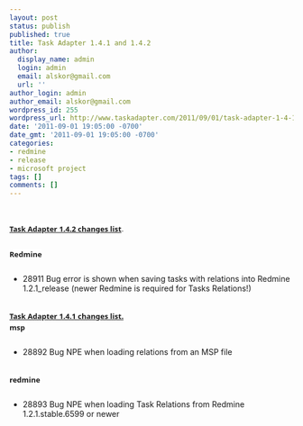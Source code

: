 ```yaml
---
layout: post
status: publish
published: true
title: Task Adapter 1.4.1 and 1.4.2
author:
  display_name: admin
  login: admin
  email: alskor@gmail.com
  url: ''
author_login: admin
author_email: alskor@gmail.com
wordpress_id: 255
wordpress_url: http://www.taskadapter.com/2011/09/01/task-adapter-1-4-1-and-1-4-2/
date: '2011-09-01 19:05:00 -0700'
date_gmt: '2011-09-01 19:05:00 -0700'
categories:
- redmine
- release
- microsoft project
tags: []
comments: []
---
```

<p><br/>
<div style="color: #7a7a7a; font-family: 'Lucida Grande', 'Lucida Sans Unicode', 'Segoe UI', Helvetica, Arial, sans-serif; font-size: 13px; line-height: 20px; margin-bottom: 25px;"><b style="background-color: white;"><a href="https://www.hostedredmine.com/projects/ta/versions/1169">Task Adapter 1.4.2 changes list</a>.</b></div>
<div style="font-family: 'Lucida Grande', 'Lucida Sans Unicode', 'Segoe UI', Helvetica, Arial, sans-serif; font-size: 13px; line-height: 20px; margin-bottom: 25px;"><span style="background-color: white;"><b>Redmine</b></span></div>
<ul>
<li>28911  Bug error is shown when saving tasks with relations into Redmine 1.2.1_release (newer Redmine is required for Tasks Relations!)</li></ul><br/>
<div style="font-family: 'Lucida Grande', 'Lucida Sans Unicode', 'Segoe UI', Helvetica, Arial, sans-serif; font-size: 13px; line-height: 20px; margin-bottom: 25px;"><span style="background-color: white;"><b><a href="https://www.hostedredmine.com/projects/ta/versions/1170">Task Adapter 1.4.1 changes list.</a></b><br/><b>msp&nbsp;</b></span></div>
<ul>
<li>28892 Bug NPE when loading relations from an MSP file</li></ul><br/>
<div style="font-family: 'Lucida Grande', 'Lucida Sans Unicode', 'Segoe UI', Helvetica, Arial, sans-serif; font-size: 13px; line-height: 20px; margin-bottom: 25px;"><span style="background-color: white;"><b>redmine</b></span></div>
<ul>
<li>28893  Bug NPE when loading Task Relations from Redmine 1.2.1.stable.6599 or newer</li></ul><br/></p>
